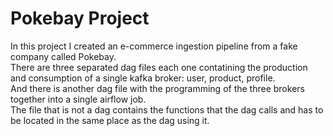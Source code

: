# Pokebay Project
In this project I created an e-commerce ingestion pipeline from a fake company called Pokebay. <br />
There are three separated dag files each one contatining the production and consumption of a single kafka broker: user, product, profile. <br />
And there is another dag file with the programming of the three brokers together into a single airflow job. <br />
The file that is not a dag contains the functions that the dag calls and has to be located in the same place as the dag using it. 
